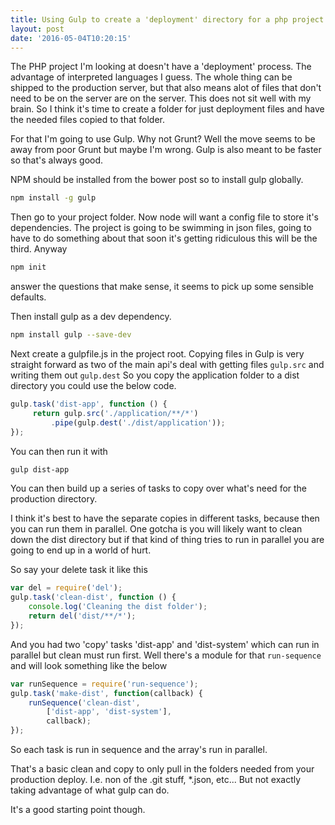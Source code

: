 ```yaml
---
title: Using Gulp to create a 'deployment' directory for a php project
layout: post
date: '2016-05-04T10:20:15'
---
```

The PHP project I'm looking at doesn't have a 'deployment' process.  The advantage of interpreted languages I guess. The whole thing can be shipped to the production server, but that also means alot of files that don't need to be on the server are on the server.  This does not sit well with my brain. So I think it's time to create a folder for just deployment files and have the needed files copied to that folder.

For that I'm going to use Gulp. Why not Grunt? Well the move seems to be away from poor Grunt but maybe I'm wrong. Gulp is also meant to be faster so that's always good.

NPM should be installed from the bower post so to install gulp globally.
``` bash
npm install -g gulp
```

Then go to your project folder. Now node will want a config file to store it's dependencies. The project is going to be swimming in json files, going to have to do something about that soon it's getting ridiculous this will be the third. Anyway
``` bash
npm init
```
answer the questions that make sense, it seems to pick up some sensible defaults.

Then install gulp as a dev dependency.
``` bash
npm install gulp --save-dev
```

Next create a gulpfile.js in the project root.  Copying files in Gulp is very straight forward as two of the main api's deal with getting files `gulp.src` and writing them out `gulp.dest`
So you copy the application folder to a dist directory you could use the below code. 
``` javascript
gulp.task('dist-app', function () {
     return gulp.src('./application/**/*')
         .pipe(gulp.dest('./dist/application'));
});
```

You can then run it with
``` bash
gulp dist-app
```

You can then build up a series of tasks to copy over what's need for the production directory.

I think it's best to have the separate copies in different tasks, because then you can run them in parallel.
One gotcha is you will likely want to clean down the dist directory but if that kind of thing tries to run in parallel you are going to end up in a world of hurt.

So say your delete task it like this
``` javascript
var del = require('del');
gulp.task('clean-dist', function () {
    console.log('Cleaning the dist folder');
    return del('dist/**/*');
});
```
And you had two 'copy' tasks 'dist-app' and 'dist-system' which can run in parallel but clean must run first.
Well there's a module for that `run-sequence` and will look something like the below

``` javascript
var runSequence = require('run-sequence');
gulp.task('make-dist', function(callback) {
    runSequence('clean-dist',
        ['dist-app', 'dist-system'],
        callback);
});
```
So each task is run in sequence and the array's run in parallel.

That's a basic clean and copy to only pull in the folders needed from your production deploy.
I.e. non of the .git stuff, *.json, etc...
But not exactly taking advantage of what gulp can do.

It's a good starting point though.